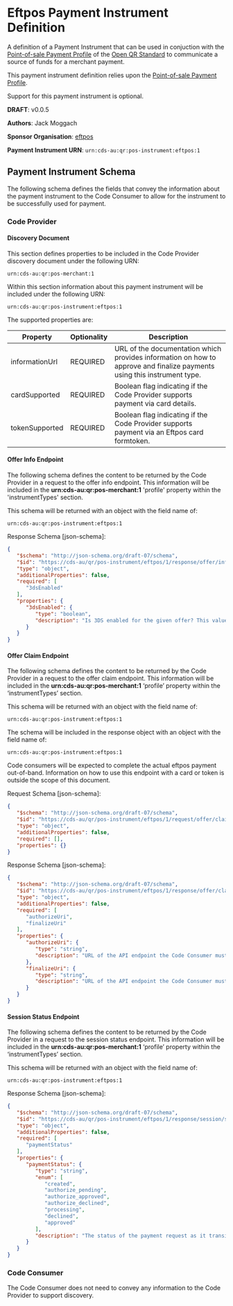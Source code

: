 
# Eftpos Payment Instrument Definition

A definition of a Payment Instrument that can be used in conjuction with the [Point-of-sale Payment Profile](../payment-profile.md) of the [Open QR Standard](../open-qr-standard.md) to communicate a source of funds for a merchant payment.

This payment instrument definition relies upon the [Point-of-sale Payment Profile](../payment-profile.md).

Support for this payment instrument is optional.

**DRAFT**: v0.0.5

**Authors**: Jack Moggach

**Sponsor Organisation**: [eftpos](https://www.eftposaustralia.com.au)

**Payment Instrument URN**: `urn:cds-au:qr:pos-instrument:eftpos:1`

## Payment Instrument Schema

The following schema defines the fields that convey the information about the payment instrument to the Code Consumer to allow for the instrument to be successfully used for payment.

### Code Provider

#### Discovery Document

This section defines properties to be included in the Code Provider discovery document under the following URN:

`urn:cds-au:qr:pos-merchant:1`

Within this section information about this payment instrument will be included under the following URN:

`urn:cds-au:qr:pos-instrument:eftpos:1`

The supported properties are:

| Property       | Optionality | Description                                                                                                             |
| -------------- | ----------- | ----------------------------------------------------------------------------------------------------------------------- |
| informationUrl | REQUIRED    | URL of the documentation which provides information on how to approve and finalize payments using this instrument type. |
| cardSupported  | REQUIRED    | Boolean flag indicating if the Code Provider supports payment via card details.                                         |
| tokenSupported | REQUIRED    | Boolean flag indicating if the Code Provider supports payment via an Eftpos card formtoken.                             |

#### Offer Info Endpoint

The following schema defines the content to be returned by the Code Provider in a request to the offer info endpoint. This information will be included in the **urn:cds-au:qr:pos-merchant:1** 'profile' property within the 'instrumentTypes' section.

This schema will be returned with an object with the field name of:

`urn:cds-au:qr:pos-instrument:eftpos:1`

Response Schema [json-schema]:

```json
{
   "$schema": "http://json-schema.org/draft-07/schema",
   "$id": "https://cds-au/qr/pos-instrument/eftpos/1/response/offer/info",
   "type": "object",
   "additionalProperties": false,
   "required": [
      "3dsEnabled"
   ],
   "properties": {
      "3dsEnabled": {
         "type": "boolean",
         "description": "Is 3DS enabled for the given offer? This value does not indicate whether or not a 3DS challenge will be triggered - only that it may be triggered."
      }
   }
}
```

#### Offer Claim Endpoint

The following schema defines the content to be returned by the Code Provider in a request to the offer claim endpoint. This information will be included in the **urn:cds-au:qr:pos-merchant:1** ‘profile’ property within the ‘instrumentTypes’ section.

This schema will be returned with an object with the field name of:

`urn:cds-au:qr:pos-instrument:eftpos:1`

The schema will be included in the response object with an object with the field name of:

`urn:cds-au:qr:pos-instrument:eftpos:1`

Code consumers will be expected to complete the actual eftpos payment out-of-band. Information on how to use this endpoint with a card or token is outside the scope of this document.

Request Schema [json-schema]:

```json
{
   "$schema": "http://json-schema.org/draft-07/schema",
   "$id": "https://cds-au/qr/pos-instrument/eftpos/1/request/offer/claim",
   "type": "object",
   "additionalProperties": false,
   "required": [],
   "properties": {}
}

```

Response Schema [json-schema]:

```json
{
   "$schema": "http://json-schema.org/draft-07/schema",
   "$id": "https://cds-au/qr/pos-instrument/eftpos/1/response/offer/claim",
   "type": "object",
   "additionalProperties": false,
   "required": [
      "authorizeUri",
      "finalizeUri"
   ],
   "properties": {
      "authorizeUri": {
         "type": "string",
         "description": "URL of the API endpoint the Code Consumer must use to authorize a payment."
      },
      "finalizeUri": {
         "type": "string",
         "description": "URL of the API endpoint the Code Consumer must use to finalize a payment."
      }
   }
}
```

#### Session Status Endpoint

The following schema defines the content to be returned by the Code Provider in a request to the session status endpoint. This information will be included in the **urn:cds-au:qr:pos-merchant:1** ‘profile’ property within the ‘instrumentTypes’ section.

This schema will be returned with an object with the field name of:

`urn:cds-au:qr:pos-instrument:eftpos:1`

Response Schema [json-schema]:

```json
{
   "$schema": "http://json-schema.org/draft-07/schema",
   "$id": "https://cds-au/qr/pos-instrument/eftpos/1/response/session/status",
   "type": "object",
   "additionalProperties": false,
   "required": [
      "paymentStatus"
   ],
   "properties": {
      "paymentStatus": {
         "type": "string",
         "enum": [
            "created",
            "authorize_pending",
            "authorize_approved",
            "authorize_declined",
            "processing",
            "declined",
            "approved"
         ],
         "description": "The status of the payment request as it transitions through 'authorize' and 'finalize' stages."
      }
   }
}

```

### Code Consumer

The Code Consumer does not need to convey any information to the Code Provider to support discovery.
